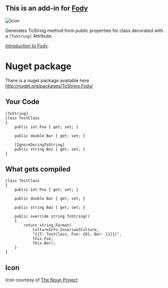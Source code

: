 ## This is an add-in for [Fody](https://github.com/Fody/Fody/) 

![Icon](https://raw.github.com/Fody/ToString/master/Icons/package_icon.png)

Generates ToString method from public properties for class decorated with a `[ToString]` Attribute.

[Introduction to Fody](http://github.com/Fody/Fody/wiki/SampleUsage).

# Nuget package

There is a nuget package available here http://nuget.org/packages/ToString.Fody/

## Your Code

    [ToString]
    class TestClass
    {
        public int Foo { get; set; }

        public double Bar { get; set; }
        
        [IgnoreDuringToString]
        public string Baz { get; set; }
    }

## What gets compiled

    class TestClass
    {
        public int Foo { get; set; }

        public double Bar { get; set; }
        
        public string Baz { get; set; }
        
        public override string ToString()
        {
            return string.Format(
                CultureInfo.InvariantCulture, 
                "{{T: TestClass, Foo: {0}, Bar: {1}}}",
                this.Foo,
                this.Bar);
        }
    }

## Icon

Icon courtesy of [The Noun Project](http://thenounproject.com)

